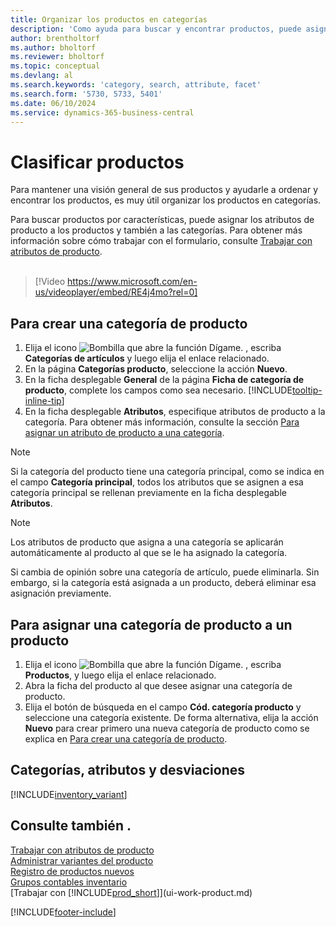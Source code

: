 ```yaml
---
title: Organizar los productos en categorías
description: 'Como ayuda para buscar y encontrar productos, puede asignar atributos de producto y organizar los productos en categorías.'
author: brentholtorf
ms.author: bholtorf
ms.reviewer: bholtorf
ms.topic: conceptual
ms.devlang: al
ms.search.keywords: 'category, search, attribute, facet'
ms.search.form: '5730, 5733, 5401'
ms.date: 06/10/2024
ms.service: dynamics-365-business-central
---
```

# Clasificar productos

Para mantener una visión general de sus productos y ayudarle a ordenar y encontrar los productos, es muy útil organizar los productos en categorías.

Para buscar productos por características, puede asignar los atributos de producto a los productos y también a las categorías. Para obtener más información sobre cómo trabajar con el formulario, consulte [Trabajar con atributos de producto](inventory-how-work-item-attributes.md).
<br><br>  

> [!Video https://www.microsoft.com/en-us/videoplayer/embed/RE4j4mo?rel=0]

## Para crear una categoría de producto
1. Elija el icono ![Bombilla que abre la función Dígame.](media/ui-search/search_small.png "Dígame qué desea hacer") , escriba **Categorías de artículos** y luego elija el enlace relacionado.
2. En la página **Categorías producto**, seleccione la acción **Nuevo**.
3. En la ficha desplegable **General** de la página **Ficha de categoría de producto**, complete los campos como sea necesario. [!INCLUDE[tooltip-inline-tip](includes/tooltip-inline-tip_md.md)]
4. En la ficha desplegable **Atributos**, especifique atributos de producto a la categoría. Para obtener más información, consulte la sección [Para asignar un atributo de producto a una categoría](inventory-how-work-item-attributes.md#assign-item-attributes-to-item-categories).

> [!NOTE]  
> Si la categoría del producto tiene una categoría principal, como se indica en el campo **Categoría principal**, todos los atributos que se asignen a esa categoría principal se rellenan previamente en la ficha desplegable **Atributos**.

> [!NOTE]  
> Los atributos de producto que asigna a una categoría se aplicarán automáticamente al producto al que se le ha asignado la categoría.

Si cambia de opinión sobre una categoría de artículo, puede eliminarla. Sin embargo, si la categoría está asignada a un producto, deberá eliminar esa asignación previamente.

## Para asignar una categoría de producto a un producto

1. Elija el icono ![Bombilla que abre la función Dígame.](media/ui-search/search_small.png "Dígame qué desea hacer") , escriba **Productos**, y luego elija el enlace relacionado.
2. Abra la ficha del producto al que desee asignar una categoría de producto.
3. Elija el botón de búsqueda en el campo **Cód. categoría producto** y seleccione una categoría existente. De forma alternativa, elija la acción **Nuevo** para crear primero una nueva categoría de producto como se explica en [Para crear una categoría de producto](inventory-how-categorize-items.md#to-create-an-item-category).

## Categorías, atributos y desviaciones

[!INCLUDE[inventory_variant](includes/inventory_variant.md)]

## Consulte también .

[Trabajar con atributos de producto](inventory-how-work-item-attributes.md)  
[Administrar variantes del producto](inventory-item-variants.md)  
[Registro de productos nuevos](inventory-how-register-new-items.md)  
[Grupos contables inventario](inventory-manage-inventory.md)  
[Trabajar con [!INCLUDE[prod_short](includes/prod_short.md)]](ui-work-product.md)


[!INCLUDE[footer-include](includes/footer-banner.md)]

